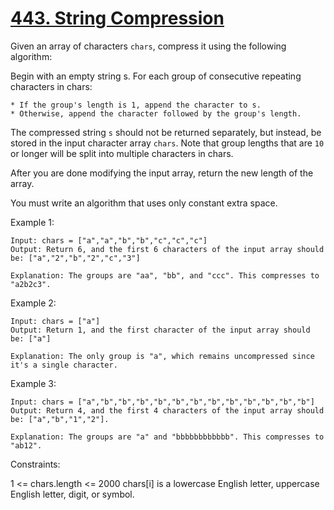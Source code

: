 # [443. String Compression](https://leetcode.com/problems/string-compression/description/)

Given an array of characters `chars`, compress it using the following algorithm:

Begin with an empty string s. For each group of consecutive repeating characters in chars:

    * If the group's length is 1, append the character to s.
    * Otherwise, append the character followed by the group's length.
    
The compressed string `s` should not be returned separately, but instead, be stored in the input character array `chars`. Note that group lengths that are `10` or longer will be split into multiple characters in chars.

After you are done modifying the input array, return the new length of the array.

You must write an algorithm that uses only constant extra space.


Example 1:

    Input: chars = ["a","a","b","b","c","c","c"]
    Output: Return 6, and the first 6 characters of the input array should be: ["a","2","b","2","c","3"]

    Explanation: The groups are "aa", "bb", and "ccc". This compresses to "a2b2c3".

Example 2:

    Input: chars = ["a"]
    Output: Return 1, and the first character of the input array should be: ["a"]

    Explanation: The only group is "a", which remains uncompressed since it's a single character.

Example 3:

    Input: chars = ["a","b","b","b","b","b","b","b","b","b","b","b","b"]
    Output: Return 4, and the first 4 characters of the input array should be: ["a","b","1","2"].

    Explanation: The groups are "a" and "bbbbbbbbbbbb". This compresses to "ab12".
 

Constraints:

1 <= chars.length <= 2000
chars[i] is a lowercase English letter, uppercase English letter, digit, or symbol.